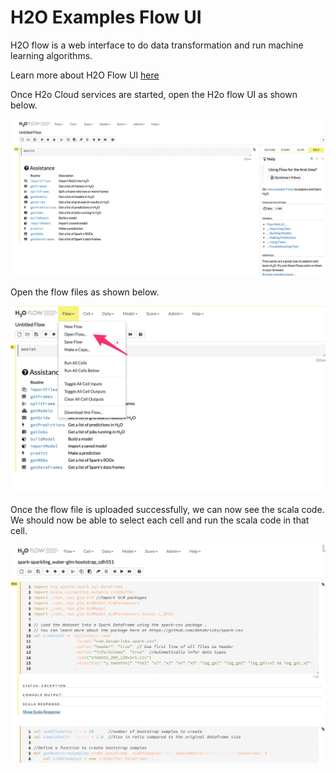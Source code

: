 H2O Examples Flow UI
====================

H2O flow is a web interface to do data transformation and run machine learning algorithms. 

Learn more about H2O Flow UI [here](http://www.h2o.ai/product/flow/)

Once H2o Cloud services are started, open the H2o flow UI as shown below.

![H2O Flow Landing Page](../images/h2o-flow-1.jpg)

Open the flow files as shown below.


![H2O Flow Open a flow file](../images/h2o-flow-2.jpg)

Once the flow file is uploaded successfully, we can now see the scala code. We should now be able to select each cell and run the scala code in that cell.

![H2O Flow - Run scala code in cells](../images/h2o-flow-3.jpg)